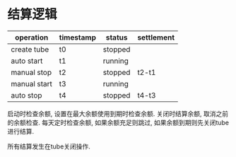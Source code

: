 # 结算逻辑

|operation|timestamp|status|settlement|
|---|---|---|---|
|create tube|t0|stopped||u
|auto start|t1|running||
|manual stop|t2|stopped|t2-t1|
|manual start|t3|running||
|auto stop|t4|stopped|t4-t3|

启动时检查余额, 设置在最大余额使用到期时检查余额.
关闭时结算余额, 取消之前的余额检查.
每天定时检查余额, 如果余额充足则跳过, 如果余额到期则先关闭tube进行结算.

所有结算发生在tube关闭操作.
